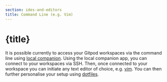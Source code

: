 ```yaml
---
section: ides-and-editors
title: Command Line (e.g. Vim)
---
```


<script context="module">
  export const prerender = true;
</script>

# {title}

It is possible currently to access your Gitpod workspaces via the command line using [local companion](/docs/ides-and-editors/local-companion). Using the local companion app, you can connect to your workspaces via SSH. Then, once connected to your workspace you can initiate any text editor of choice, e.g. [vim](https://www.vim.org/). You can then further personalise your setup using [dotfiles](/docs/config-dotfiles).
